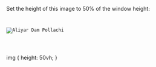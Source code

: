 Set the height of this image to 50% of the window height:

<codeblock language="css" type="exercise" testMode="fixedInput">
<code>
<panel language="html">
<img src="https://ucarecdn.com/64bbfc5d-0ecf-41ba-a724-85bd235b47c6/" alt="Aliyar Dam Pollachi">
</panel>
<panel language="css">

</panel>
</code>

<solution>
img {
  height: 50vh;
}
</solution>
</codeblock>